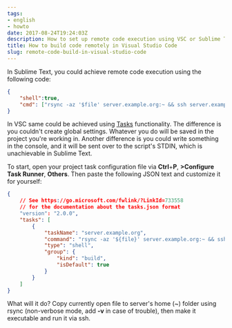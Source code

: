```yaml
---
tags:
- english
- howto
date: 2017-08-24T19:24:03Z
description: How to set up remote code execution using VSC or Sublime Text
title: How to build code remotely in Visual Studio Code
slug: remote-code-build-in-visual-studio-code
---
```


In Sublime Text, you could achieve remote code execution using the following code:

``` json
{
    "shell":true,
    "cmd": ["rsync -az '$file' server.example.org:~ && ssh server.example.org 'chmod +x ./$file_name; ./$file_name'"],
}
```

In VSC same could be achieved using [Tasks](https://code.visualstudio.com/docs/editor/tasks) functionality. The difference is you couldn't create global settings. Whatever you do will be saved in the project you're working in. Another difference is you could write something in the console, and it will be sent over to the script's STDIN, which is unachievable in Sublime Text.

To start, open your project task configuration file via **Ctrl**+**P**, **>Configure Task Runner**, **Others**. Then paste the following JSON text and customize it for yourself:

``` json
{
    // See https://go.microsoft.com/fwlink/?LinkId=733558
    // for the documentation about the tasks.json format
    "version": "2.0.0",
    "tasks": [
        {
            "taskName": "server.example.org",
            "command": "rsync -az '${file}' server.example.org:~ && ssh server.example.org 'chmod +x ./${fileBasename}; ./${fileBasename}'",
            "type": "shell",
            "group": {
                "kind": "build",
                "isDefault": true
            }
        }
    ]
}
```

What will it do? Copy currently open file to server's home (~) folder using rsync (non-verbose mode, add **-v** in case of trouble), then make it executable and run it via ssh.

<!--more-->
